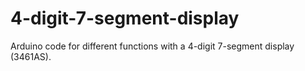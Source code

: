 # 4-digit-7-segment-display
Arduino code for different functions with a 4-digit 7-segment display (3461AS).
